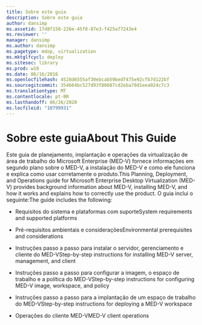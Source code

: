 ```yaml
---
title: Sobre este guia
description: Sobre este guia
author: dansimp
ms.assetid: 17d8f150-226e-45f8-87e3-f425a77243e4
ms.reviewer: ''
manager: dansimp
ms.author: dansimp
ms.pagetype: mdop, virtualization
ms.mktglfcycl: deploy
ms.sitesec: library
ms.prod: w10
ms.date: 06/16/2016
ms.openlocfilehash: 4528d6555af30ebcab59bedf475e92cfb7d122bf
ms.sourcegitcommit: 354664bc527d93f80687cd2eba70d1eea024c7c3
ms.translationtype: MT
ms.contentlocale: pt-BR
ms.lasthandoff: 06/26/2020
ms.locfileid: "10799931"
---
```

# <span data-ttu-id="28d30-103">Sobre este guia</span><span class="sxs-lookup"><span data-stu-id="28d30-103">About This Guide</span></span>


<span data-ttu-id="28d30-104">Este guia de planejamento, implantação e operações da virtualização de área de trabalho do Microsoft Enterprise (MED-V) fornece informações em segundo plano sobre o MED-V, a instalação do MED-V e como ele funciona e explica como usar corretamente o produto.</span><span class="sxs-lookup"><span data-stu-id="28d30-104">This Planning, Deployment, and Operations guide for Microsoft Enterprise Desktop Virtualization (MED-V) provides background information about MED-V, installing MED-V, and how it works and explains how to correctly use the product.</span></span> <span data-ttu-id="28d30-105">O guia inclui o seguinte:</span><span class="sxs-lookup"><span data-stu-id="28d30-105">The guide includes the following:</span></span>

-   <span data-ttu-id="28d30-106">Requisitos do sistema e plataformas com suporte</span><span class="sxs-lookup"><span data-stu-id="28d30-106">System requirements and supported platforms</span></span>

-   <span data-ttu-id="28d30-107">Pré-requisitos ambientais e considerações</span><span class="sxs-lookup"><span data-stu-id="28d30-107">Environmental prerequisites and considerations</span></span>

-   <span data-ttu-id="28d30-108">Instruções passo a passo para instalar o servidor, gerenciamento e cliente do MED-V</span><span class="sxs-lookup"><span data-stu-id="28d30-108">Step-by-step instructions for installing MED-V server, management, and client</span></span>

-   <span data-ttu-id="28d30-109">Instruções passo a passo para configurar a imagem, o espaço de trabalho e a política do MED-V</span><span class="sxs-lookup"><span data-stu-id="28d30-109">Step-by-step instructions for configuring MED-V image, workspace, and policy</span></span>

-   <span data-ttu-id="28d30-110">Instruções passo a passo para a implantação de um espaço de trabalho do MED-V</span><span class="sxs-lookup"><span data-stu-id="28d30-110">Step-by-step instructions for deploying a MED-V workspace</span></span>

-   <span data-ttu-id="28d30-111">Operações do cliente MED-V</span><span class="sxs-lookup"><span data-stu-id="28d30-111">MED-V client operations</span></span>

 

 





